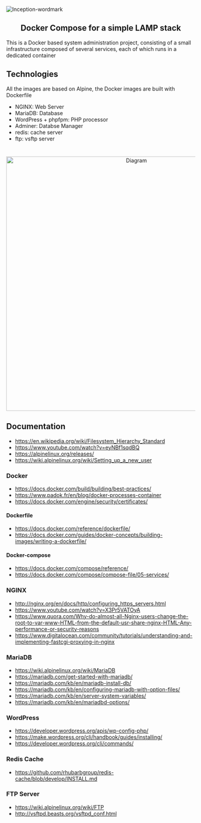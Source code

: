 ![Inception-wordmark](https://github.com/user-attachments/assets/b10461e2-90a5-4384-a5ae-caf9c5eb6d91)


<h2 align="center">
Docker Compose for a simple LAMP stack
</h2>

This is a Docker based system administration project, consisting of a small infrastructure composed of several services, each of which runs in a dedicated container

## Technologies
All the images are based on Alpine, the Docker images are built with Dockerfile

- NGINX: Web Server
- MariaDB: Database
- WordPress + phpfpm: PHP processor
- Adminer: Databse Manager
- redis: cache server
- ftp: vsftp server

#
<div align="center">
<img width="678" alt="Diagram" src="https://github.com/user-attachments/assets/b4ee89bf-c25d-4eb9-9d5f-0e32f7da723c">
</div>

## Documentation

- https://en.wikipedia.org/wiki/Filesystem_Hierarchy_Standard
- https://www.youtube.com/watch?v=eyNBf1sqdBQ
- https://alpinelinux.org/releases/
- https://wiki.alpinelinux.org/wiki/Setting_up_a_new_user

### Docker
- https://docs.docker.com/build/building/best-practices/
- https://www.padok.fr/en/blog/docker-processes-container
- https://docs.docker.com/engine/security/certificates/

#### Dockerfile
- https://docs.docker.com/reference/dockerfile/
- https://docs.docker.com/guides/docker-concepts/building-images/writing-a-dockerfile/

#### Docker-compose
- https://docs.docker.com/compose/reference/
- https://docs.docker.com/compose/compose-file/05-services/

### NGINX
- http://nginx.org/en/docs/http/configuring_https_servers.html
- https://www.youtube.com/watch?v=X3Pr5VATOyA
- https://www.quora.com/Why-do-almost-all-Nginx-users-change-the-root-to-var-www-HTML-from-the-default-usr-share-nginx-HTML-Any-performance-or-security-reasons
- https://www.digitalocean.com/community/tutorials/understanding-and-implementing-fastcgi-proxying-in-nginx

### MariaDB
- https://wiki.alpinelinux.org/wiki/MariaDB
- https://mariadb.com/get-started-with-mariadb/
- https://mariadb.com/kb/en/mariadb-install-db/
- https://mariadb.com/kb/en/configuring-mariadb-with-option-files/
- https://mariadb.com/kb/en/server-system-variables/
- https://mariadb.com/kb/en/mariadbd-options/

### WordPress
- https://developer.wordpress.org/apis/wp-config-php/
- https://make.wordpress.org/cli/handbook/guides/installing/
- https://developer.wordpress.org/cli/commands/

### Redis Cache
- https://github.com/rhubarbgroup/redis-cache/blob/develop/INSTALL.md

### FTP Server
- https://wiki.alpinelinux.org/wiki/FTP
- http://vsftpd.beasts.org/vsftpd_conf.html

